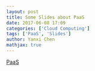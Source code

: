 ```yaml
---
layout: post
title: Some Slides about PaaS
date: 2017-06-08 17:09
categories: ['Cloud Computing']
tags: ['PaaS', 'Slides']
author: Yanxi Chen
mathjax: true
---
```



[PaaS](/assets/Some-Slides-about-PaaS-CS293B_CloudPlatforms.pdf)

<!--more-->
